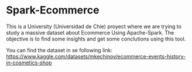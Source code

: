# Spark-Ecommerce

This is a University (Universidad de Chie) proyect where we are trying to study a massive dataset about Ecommerce Using Apache-Spark. 
The objective is to find some insights and get some conclutions using this tool.

You can find the dataset in se following link: https://www.kaggle.com/datasets/mkechinov/ecommerce-events-history-in-cosmetics-shop